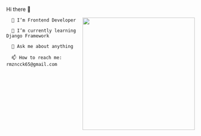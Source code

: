  Hi there 👋


   <img align="right" width="300px" src="https://www.interviewbit.com/blog/wp-content/uploads/2021/06/What-is-Full-Stack-Developer.png">
      
      
      
      
      
      🔭 I’m Frontend Developer
      
      🌱 I’m currently learning Django Framework
      
      💬 Ask me about anything
      
      📫 How to reach me: rmzncck65@gmail.com
   
   
 
